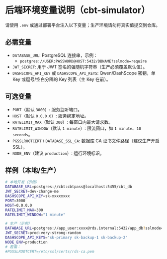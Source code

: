 # 后端环境变量说明（cbt-simulator）

请使用 `.env` 或通过部署平台注入以下变量；生产环境请勿将真实值提交到仓库。

## 必需变量
- `DATABASE_URL`: PostgreSQL 连接串，示例：
  - `postgres://USER:PASSWORD@HOST:5432/DBNAME?sslmode=require`
- `JWT_SECRET`: 用于 JWT 签名的强随机字符串（生产必须覆盖默认值）。
- `DASHSCOPE_API_KEY` 或 `DASHSCOPE_API_KEYS`: Qwen/DashScope 密钥，单 Key 或逗号/空白分隔的 Key 列表（主 Key 在前）。

## 可选变量
- `PORT`（默认 `3000`）: 服务监听端口。
- `HOST`（默认 `0.0.0.0`）: 服务绑定地址。
- `RATELIMIT_MAX`（默认 `300`）: 每窗口内最大请求数。
- `RATELIMIT_WINDOW`（默认 `1 minute`）: 限流窗口，如 `1 minute`、`10 seconds`。
- `PGSSLROOTCERT` / `DATABASE_SSL_CA`: 数据库 CA 证书文件路径（建议生产开启 SSL）。
- `NODE_ENV`（建议 `production`）: 运行环境标识。

## 样例（本地/生产）
```bash
# 本地开发（示例）
DATABASE_URL=postgres://cbt:cbtpass@localhost:5455/cbt_db
JWT_SECRET=dev-change-me
DASHSCOPE_API_KEY=sk-xxxxxxxx
PORT=3000
HOST=0.0.0.0
RATELIMIT_MAX=300
RATELIMIT_WINDOW="1 minute"

# 生产（示例）
DATABASE_URL=postgres://app_user:xxxx@rds.internal:5432/app_db?sslmode=require
JWT_SECRET=prod-very-strong-random
DASHSCOPE_API_KEYS="sk-primary sk-backup-1 sk-backup-2"
NODE_ENV=production
# 若需：
#PGSSLROOTCERT=/etc/ssl/certs/rds-ca.pem
```
